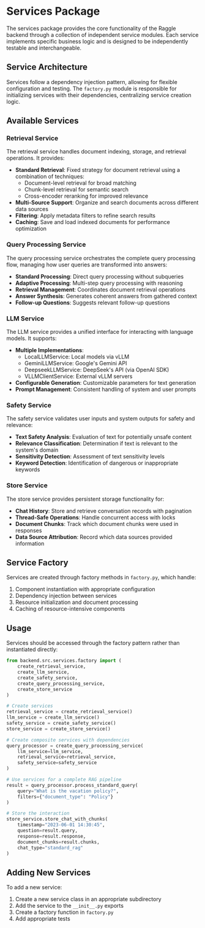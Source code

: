 # Services Package

The services package provides the core functionality of the Raggle backend through a collection of independent service modules. Each service implements specific business logic and is designed to be independently testable and interchangeable.

## Service Architecture

Services follow a dependency injection pattern, allowing for flexible configuration and testing. The `factory.py` module is responsible for initializing services with their dependencies, centralizing service creation logic.

## Available Services

### Retrieval Service

The retrieval service handles document indexing, storage, and retrieval operations. It provides:

- **Standard Retrieval**: Fixed strategy for document retrieval using a combination of techniques:
  - Document-level retrieval for broad matching
  - Chunk-level retrieval for semantic search
  - Cross-encoder reranking for improved relevance
- **Multi-Source Support**: Organize and search documents across different data sources
- **Filtering**: Apply metadata filters to refine search results
- **Caching**: Save and load indexed documents for performance optimization

### Query Processing Service

The query processing service orchestrates the complete query processing flow, managing how user queries are transformed into answers:

- **Standard Processing**: Direct query processing without subqueries
- **Adaptive Processing**: Multi-step query processing with reasoning
- **Retrieval Management**: Coordinates document retrieval operations
- **Answer Synthesis**: Generates coherent answers from gathered context
- **Follow-up Questions**: Suggests relevant follow-up questions

### LLM Service

The LLM service provides a unified interface for interacting with language models. It supports:

- **Multiple Implementations**: 
  - LocalLLMService: Local models via vLLM
  - GeminiLLMService: Google's Gemini API
  - DeepseekLLMService: DeepSeek's API (via OpenAI SDK)
  - VLLMClientService: External vLLM servers
- **Configurable Generation**: Customizable parameters for text generation
- **Prompt Management**: Consistent handling of system and user prompts

### Safety Service

The safety service validates user inputs and system outputs for safety and relevance:

- **Text Safety Analysis**: Evaluation of text for potentially unsafe content
- **Relevance Classification**: Determination if text is relevant to the system's domain
- **Sensitivity Detection**: Assessment of text sensitivity levels
- **Keyword Detection**: Identification of dangerous or inappropriate keywords

### Store Service

The store service provides persistent storage functionality for:

- **Chat History**: Store and retrieve conversation records with pagination
- **Thread-Safe Operations**: Handle concurrent access with locks
- **Document Chunks**: Track which document chunks were used in responses
- **Data Source Attribution**: Record which data sources provided information

## Service Factory

Services are created through factory methods in `factory.py`, which handle:

1. Component instantiation with appropriate configuration
2. Dependency injection between services
3. Resource initialization and document processing
4. Caching of resource-intensive components

## Usage

Services should be accessed through the factory pattern rather than instantiated directly:

```python
from backend.src.services.factory import (
    create_retrieval_service,
    create_llm_service,
    create_safety_service,
    create_query_processing_service,
    create_store_service
)

# Create services
retrieval_service = create_retrieval_service()
llm_service = create_llm_service()
safety_service = create_safety_service()
store_service = create_store_service()

# Create composite services with dependencies
query_processor = create_query_processing_service(
    llm_service=llm_service,
    retrieval_service=retrieval_service,
    safety_service=safety_service
)

# Use services for a complete RAG pipeline
result = query_processor.process_standard_query(
    query="What is the vacation policy?",
    filters={"document_type": "Policy"}
)

# Store the interaction
store_service.store_chat_with_chunks(
    timestamp="2023-06-01 14:30:45",
    question=result.query,
    response=result.response,
    document_chunks=result.chunks,
    chat_type="standard_rag"
)
```

## Adding New Services

To add a new service:

1. Create a new service class in an appropriate subdirectory
2. Add the service to the `__init__.py` exports
3. Create a factory function in `factory.py` 
4. Add appropriate tests 